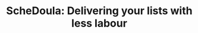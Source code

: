 ---
hackday: 26-london
title: 'ScheDoula: Delivering your lists with less labour'
summary: Revolutionising healthcare by automating surgical workflows, optimising theatre
  lists, and enhancing patient experiences with real-time data
thumbnail: schedoula.png
team:
- George Harris
- Jakob Mathiszig-Lee
- Zal Canteenwala
- '@shramasaami'
- Shaunak Sahu
- Shakil Muhammed
- '@DrRoomiC'
links:
  website: https://schedoula.glfharris.com
  presentation: https://docs.google.com/presentation/d/13ZBCWC45UNULkRqLsMuxEAOj7kOkU_6hnL3ypHEV64s/edit
  video: https://youtu.be/or1zPvGq1Ow
about: 'Introducing ScheDoula, a revolutionary application poised to revolutionize
  theater scheduling within healthcare settings. ScheDoula leverages cutting-edge
  automation to address the inefficiencies commonly encountered in healthcare facility
  operations, particularly in theater scheduling.


  ScheDoula excels in its capacity to prevent unnecessary cancellations and associated
  complications, streamlining scheduling processes and optimizing theater resource
  utilization. This proactive approach minimizes disruptions to planned surgeries,
  leading to improved patient outcomes and reduced peri-operative anxiety. Patients
  benefit from enhanced certainty regarding their scheduled procedures and minimized
  fasting periods.


  Beyond its impact on patients, ScheDoula enhances the overall surgical experience
  by facilitating smoother coordination of procedures and reducing wait times. Real-time
  updates and personalized notifications alleviate patient concerns, contributing
  to a more positive pre-operative journey.


  Moreover, ScheDoula fosters improved staff coordination and communication by optimizing
  theater schedules and reducing the need for overtime work. This fosters a supportive
  and efficient work environment, bolstering staff morale and ultimately enhancing
  patient care.


  Through its data-driven approach, ScheDoula provides healthcare professionals with
  accurate performance insights, empowering informed decision-making regarding resource
  allocation and operational enhancements. By identifying areas for optimization and
  enhancing theater efficiency, ScheDoula ensures that healthcare facilities deliver
  top-tier care while maximizing operational efficiency.'
---
